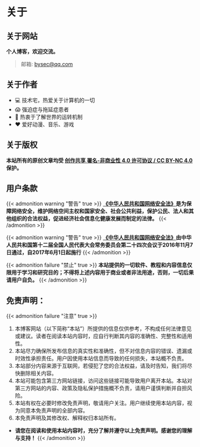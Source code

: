 ﻿# 关于


## 关于网站
**个人博客，欢迎交流。**

> 邮箱: [bysec@qq.com](mailto:bysec@qq.com)

## 关于作者
* :computer: 技术宅，热爱关于计算机的一切
* :scream: 强迫症与拖延症患者
* :thinking: 热衷于了解世界的运转机制
* :heart: 爱好动漫、音乐、游戏

## 关于版权
**本站所有的原创文章均受 [创作共享 署名-非商业性 4.0 许可协议 / CC BY-NC 4.0](https://creativecommons.org/licenses/by-nc/4.0/) 保护。**

## 用户条款
{{< admonition warning "警告" true >}}
**[《中华人民共和国网络安全法》](http://www.cac.gov.cn/2016-11/07/c_1119867116.htm)是为保障网络安全，维护网络空间主权和国家安全、社会公共利益，保护公民、法人和其他组织的合法权益，促进经济社会信息化健康发展而制定的法律。**
{{< /admonition >}}

{{< admonition warning "警告" true >}}
**[《中华人民共和国网络安全法》](http://www.cac.gov.cn/2016-11/07/c_1119867116.htm)由中华人民共和国第十二届全国人民代表大会常务委员会第二十四次会议于2016年11月7日通过，自2017年6月1日起施行**
{{< /admonition >}}

{{< admonition failure "禁止" true >}}
**本站提供的一切软件、教程和内容信息仅限用于学习和研究目的；不得将上述内容用于商业或者非法用途，否则，一切后果请用户自负。**
{{< /admonition >}}

## 免责声明：
{{< admonition failure "注意" true >}}
1. 本博客网站（以下简称“本站”）所提供的信息仅供参考，不构成任何法律意见或建议。读者在阅读本站内容时，应自行判断其内容的准确性、完整性和适用性。
2. 本站尽力确保所发布信息的真实性和准确性，但不对信息内容的错误、遗漏或时效性承担责任。用户因使用本站信息而导致的任何损失，本站概不负责。
3. 本站部分内容来源于互联网，若侵犯了您的合法权益，请及时告知，我们将尽快删除相关内容。
4. 本站可能包含第三方网站链接，访问这些链接可能导致用户离开本站。本站对第三方网站的内容、政策及隐私保护措施概不负责，请用户谨慎判断并自担风险。
5. 本站有权在必要时修改免责声明，敬请用户关注。用户继续使用本站内容，视为同意本免责声明的全部内容。
6. 本免责声明及其修改权、解释权归本站所有。
- **请您在阅读和使用本站内容时，充分了解并遵守以上免责声明。感谢您的理解与支持！**
{{< /admonition >}}
